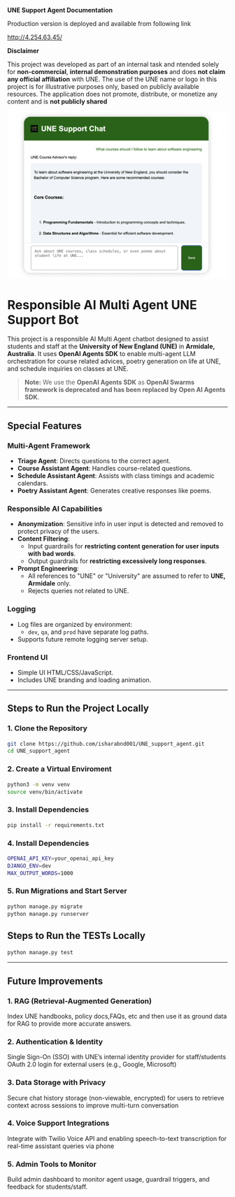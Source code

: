 **UNE Support Agent Documentation**

Production version is deployed and available from following link 

http://4.254.63.45/

**Disclaimer**

This project was developed as part of an internal task and ntended solely for **non-commercial**, **internal demonstration purposes** and does **not claim any official affiliation** with UNE.  The use of the UNE name or logo in this project is for illustrative purposes only, based on publicly available resources. The application does not promote, distribute, or monetize any content and is **not publicly shared** 

![Description](UI_UNE_support.png)


# Responsible AI Multi Agent UNE Support Bot

This project is a responsible AI Multi Agent chatbot designed to assist students and staff at the **University of New England (UNE)** in **Armidale, Australia**. It uses **OpenAI Agents SDK** to enable multi-agent LLM orchestration for course related advices, poetry generation on life at UNE, and schedule inquiries on classes at UNE.

> **Note:** We use the **OpenAI Agents SDK** as **OpenAI Swarms framework is deprecated and has been replaced by Open AI Agents SDK**.

---

## Special Features

### Multi-Agent Framework
- **Triage Agent**: Directs questions to the correct agent.
- **Course Assistant Agent**: Handles course-related questions.
- **Schedule Assistant Agent**: Assists with class timings and academic calendars.
- **Poetry Assistant Agent**: Generates creative responses like poems.

### Responsible AI Capabilities
- **Anonymization**: Sensitive info in user input is detected and removed to protect privacy of the users.
- **Content Filtering**:
  - Input guardrails for **restricting content generation for user inputs with bad words**.
  - Output guardrails for **restricting excessively long responses**.
- **Prompt Engineering**:
  - All references to "UNE" or "University" are assumed to refer to **UNE, Armidale** only.
  - Rejects queries not related to UNE.

### Logging
- Log files are organized by environment:
  - `dev`, `qa`, and `prod` have separate log paths.
- Supports future remote logging server setup.

### Frontend UI
- Simple UI HTML/CSS/JavaScript.
- Includes UNE branding and loading animation.

---

## Steps to Run the Project Locally

### 1. Clone the Repository

```bash
git clone https://github.com/isharabnd001/UNE_support_agent.git
cd UNE_support_agent
```
### 2. Create a Virtual Enviroment

```bash
python3 -m venv venv
source venv/bin/activate
```
### 3. Install Dependencies

```bash
pip install -r requirements.txt
```

### 4. Install Dependencies

```bash
OPENAI_API_KEY=your_openai_api_key
DJANGO_ENV=dev
MAX_OUTPUT_WORDS=1000
```

### 5. Run Migrations and Start Server

```bash
python manage.py migrate
python manage.py runserver
```

## Steps to Run the TESTs Locally

```bash
python manage.py test
```

---

## Future Improvements

### 1. RAG (Retrieval-Augmented Generation)

Index UNE handbooks, policy docs,FAQs, etc and then use it as ground data for RAG to provide more accurate answers.

### 2. Authentication & Identity

Single Sign-On (SSO) with UNE’s internal identity provider for staff/students
OAuth 2.0 login for external users (e.g., Google, Microsoft)

### 3. Data Storage with Privacy

Secure chat history storage (non-viewable, encrypted) for users to retrieve context across sessions to improve multi-turn conversation

### 4. Voice Support Integrations

Integrate with Twilio Voice API and enabling speech-to-text transcription for real-time assistant queries via phone

### 5. Admin Tools to  Monitor

Build admin dashboard to monitor agent usage, guardrail triggers, and feedback for students/staff.
